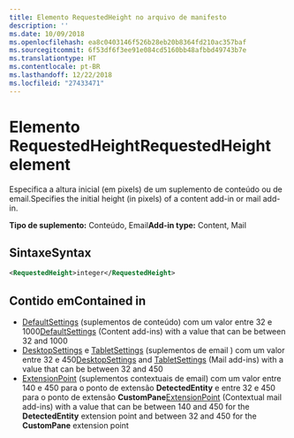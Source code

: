 ```yaml
---
title: Elemento RequestedHeight no arquivo de manifesto
description: ''
ms.date: 10/09/2018
ms.openlocfilehash: ea8c0403146f526b28eb20b8364fd210ac357baf
ms.sourcegitcommit: 6f53df6f3ee91e084cd5160bb48afbbd49743b7e
ms.translationtype: HT
ms.contentlocale: pt-BR
ms.lasthandoff: 12/22/2018
ms.locfileid: "27433471"
---
```

# <a name="requestedheight-element"></a><span data-ttu-id="856f2-102">Elemento RequestedHeight</span><span class="sxs-lookup"><span data-stu-id="856f2-102">RequestedHeight element</span></span>

<span data-ttu-id="856f2-103">Especifica a altura inicial (em pixels) de um suplemento de conteúdo ou de email.</span><span class="sxs-lookup"><span data-stu-id="856f2-103">Specifies the initial height (in pixels) of a content add-in or mail add-in.</span></span> 

<span data-ttu-id="856f2-104">**Tipo de suplemento:** Conteúdo, Email</span><span class="sxs-lookup"><span data-stu-id="856f2-104">**Add-in type:** Content, Mail</span></span>

## <a name="syntax"></a><span data-ttu-id="856f2-105">Sintaxe</span><span class="sxs-lookup"><span data-stu-id="856f2-105">Syntax</span></span>

```XML
<RequestedHeight>integer</RequestedHeight>
```

## <a name="contained-in"></a><span data-ttu-id="856f2-106">Contido em</span><span class="sxs-lookup"><span data-stu-id="856f2-106">Contained in</span></span>

- <span data-ttu-id="856f2-107">[DefaultSettings](defaultsettings.md) (suplementos de conteúdo) com um valor entre 32 e 1000</span><span class="sxs-lookup"><span data-stu-id="856f2-107">[DefaultSettings](defaultsettings.md) (Content add-ins) with a value that can be between 32 and 1000</span></span>
- <span data-ttu-id="856f2-108">[DesktopSettings](desktopsettings.md) e [TabletSettings](tabletsettings.md) (suplementos de email ) com um valor entre 32 e 450</span><span class="sxs-lookup"><span data-stu-id="856f2-108">[DesktopSettings](desktopsettings.md) and [TabletSettings](tabletsettings.md) (Mail add-ins) with a value that can be between 32 and 450</span></span>
- <span data-ttu-id="856f2-109">[ExtensionPoint](extensionpoint.md) (suplementos contextuais de email) com um valor entre 140 e 450 para o ponto de extensão **DetectedEntity** e entre 32 e 450 para o ponto de extensão **CustomPane**</span><span class="sxs-lookup"><span data-stu-id="856f2-109">[ExtensionPoint](extensionpoint.md) (Contextual mail add-ins) with a value that can be between 140 and 450 for the **DetectedEntity** extension point and between 32 and 450 for the **CustomPane** extension point</span></span>